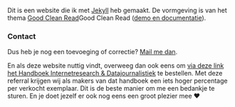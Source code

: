 Dit is een website die ik met <a href="https://jekyllrb.com/" target="_blank">Jekyll</a> heb gemaakt. De vormgeving is van het thema <a href="https://github.com/adueck/good-clean-read" target="_blank">Good Clean Read</a>Good Clean Read</a> (<a href="https://adueck.github.io/good-clean-read" target="_blank">demo en documentatie</a>).

### Contact

Dus heb je nog een toevoeging of correctie? <a href="mailto:jerryvermanen@gmail.com" target="_blank">Mail me dan</a>.

En als deze website nuttig vindt, overweeg dan ook eens om <a href="https://www.vanduurenmedia.nl/EAN/9789463562638/Handboek_Internetresearch_en_datajournalistiek_7e_editie?utm-rid=40090" target="_blank">via deze link het Handboek Internetresearch & Datajournalistiek</a> te bestellen. Met deze referral krijgen wij als makers van dat handboek een iets hoger percentage per verkocht exemplaar. Dit is de beste manier om me een bedankje te sturen. En je doet jezelf er ook nog eens een groot plezier mee ❤️